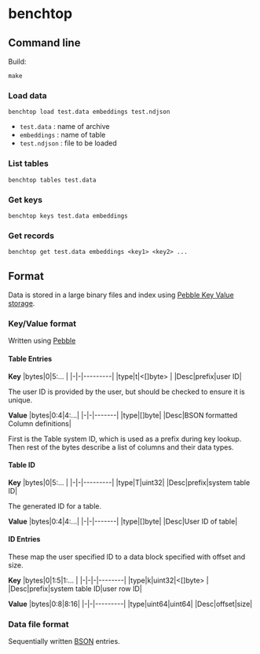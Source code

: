 # benchtop

## Command line

Build:

```
make
```

### Load data

```
benchtop load test.data embeddings test.ndjson
```

- `test.data` : name of archive
- `embeddings` : name of table
- `test.ndjson` : file to be loaded

### List tables

```
benchtop tables test.data
```

### Get keys

```
benchtop keys test.data embeddings
```

### Get records

```
benchtop get test.data embeddings <key1> <key2> ...
```

## Format

Data is stored in a large binary files and index using [Pebble Key Value storage](https://github.com/cockroachdb/pebble).

### Key/Value format

Written using [Pebble](https://github.com/cockroachdb/)

#### Table Entries

**Key**
|bytes|0|5:... |
|-|-|---------|
|type|t|<[]byte> |
|Desc|prefix|user ID|

The user ID is provided by the user, but should be checked to ensure it is unique.

**Value**
|bytes|0:4|4:...|
|-|-|-------|
|type|[]byte|
|Desc|BSON formatted Column definitions|

First is the Table system ID, which is used as a prefix during key lookup. Then rest
of the bytes describe a list of columns and their data types.

#### Table ID

**Key**
|bytes|0|5:... |
|-|-|---------|
|type|T|uint32|
|Desc|prefix|system table ID|

The generated ID for a table.

**Value**
|bytes|0:4|4:...|
|-|-|-------|
|type|[]byte|
|Desc|User ID of table|

#### ID Entries

These map the user specified ID to a data block specified with offset and size.

**Key**
|bytes|0|1:5|1:... |
|-|-|-|--------|
|type|k|uint32|<[]byte> |
|Desc|prefix|system table ID|user row ID|

**Value**
|bytes|0:8|8:16|
|-|-|---------|
|type|uint64|uint64|
|Desc|offset|size|

### Data file format

Sequentially written [BSON](https://bsonspec.org/) entries.
